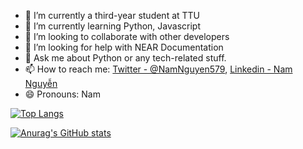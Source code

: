 
- 🔭 I’m currently a third-year student at TTU
- 🌱 I’m currently learning Python, Javascript
- 👯 I’m looking to collaborate with other developers
- 🤔 I’m looking for help with NEAR Documentation
- 💬 Ask me about Python or any tech-related stuff.
- 📫 How to reach me: [Twitter - @NamNguyen579](https://twitter.com/NamNguyen579),  [Linkedin - Nam Nguyễn](https://www.linkedin.com/in/namnguyen1706/) 
- 😄 Pronouns: Nam
<!-- - ⚡ Fun fact:  -->

[![Top Langs](https://github-readme-stats.vercel.app/api/top-langs/?username=nam-nguyen17&layout=compact)](https://github.com/nam-nguyen17/github-readme-stats)

[![Anurag's GitHub stats](https://github-readme-stats.vercel.app/api?username=nam-nguyen17)](https://github.com/nam-nguyen17/github-readme-stats)


